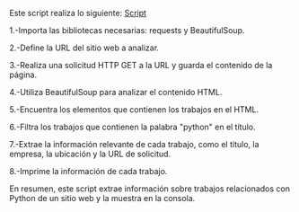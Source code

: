 Este script realiza lo siguiente: [Script](Scrap12.py)

1.-Importa las bibliotecas necesarias: requests y BeautifulSoup.

2.-Define la URL del sitio web a analizar.

3.-Realiza una solicitud HTTP GET a la URL y guarda el contenido de la página.

4.-Utiliza BeautifulSoup para analizar el contenido HTML.

5.-Encuentra los elementos que contienen los trabajos en el HTML.

6.-Filtra los trabajos que contienen la palabra "python" en el título.

7.-Extrae la información relevante de cada trabajo, como el título, la empresa, la ubicación y la URL de solicitud.

8.-Imprime la información de cada trabajo.

En resumen, este script extrae información sobre trabajos relacionados con Python de un sitio web y la muestra en la consola.
